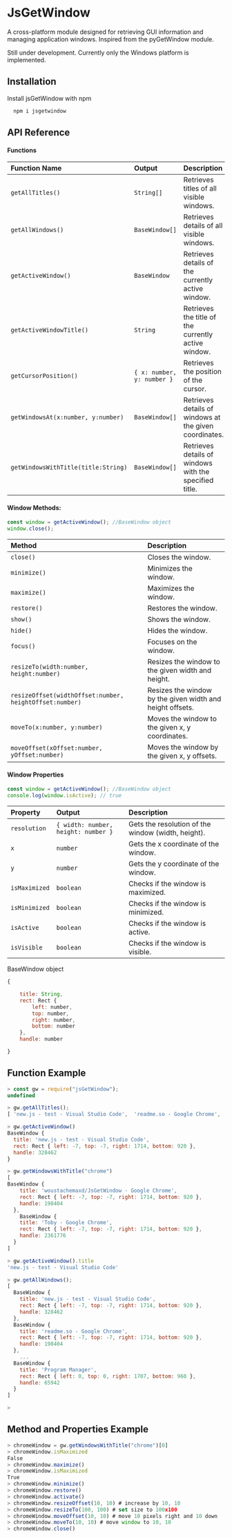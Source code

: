 
# JsGetWindow

A cross-platform module designed for retrieving GUI information and managing application windows. Inspired from the pyGetWindow module.

Still under development. Currently only the Windows platform is implemented.



## Installation

Install jsGetWindow with npm

```bash
  npm i jsgetwindow
```
    
## API Reference

#### Functions

| Function Name | Output | Description |
| :------------- | :---- | :---------- |
| `getAllTitles()` | `String[]` | Retrieves titles of all visible windows. |
| `getAllWindows()` | `BaseWindow[]` | Retrieves details of all visible windows. |
| `getActiveWindow()` | `BaseWindow` | Retrieves details of the currently active window. |
| `getActiveWindowTitle()` | `String` | Retrieves the title of the currently active window. |
| `getCursorPosition()` | `{ x: number, y: number }` | Retrieves the position of the cursor. |
| `getWindowsAt(x:number, y:number)` | `BaseWindow[]` | Retrieves details of windows at the given coordinates. |
| `getWindowsWithTitle(title:String)` | `BaseWindow[]` | Retrieves details of windows with the specified title. |


#### Window Methods: 

```javascript
const window = getActiveWindow(); //BaseWindow object
window.close();
```

| Method | Description |
| :-------- | :---------- |
| `close()` | Closes the window. |
| `minimize()` | Minimizes the window. |
| `maximize()` | Maximizes the window. |
| `restore()` | Restores the window. |
| `show()` | Shows the window. |
| `hide()` | Hides the window. |
| `focus()` | Focuses on the window. |
| `resizeTo(width:number, height:number)` | Resizes the window to the given width and height. |
| `resizeOffset(widthOffset:number, heightOffset:number)` | Resizes the window by the given width and height offsets. |
| `moveTo(x:number, y:number)` | Moves the window to the given x, y coordinates. |
| `moveOffset(xOffset:number, yOffset:number)` | Moves the window by the given x, y offsets. |

#### Window Properties

```javascript
const window = getActiveWindow(); //BaseWindow object
console.log(window.isActive); // true
```

| Property | Output | Description |
| :-------- | :----- | :---------- |
| `resolution` | `{ width: number, height: number }` | Gets the resolution of the window (width, height). |
| `x` | `number` | Gets the x coordinate of the window. |
| `y` | `number` | Gets the y coordinate of the window. |
| `isMaximized` | `boolean` | Checks if the window is maximized. |
| `isMinimized` | `boolean` | Checks if the window is minimized. |
| `isActive` | `boolean` | Checks if the window is active. |
| `isVisible` | `boolean` | Checks if the window is visible. |


BaseWindow object
```javascript
{

    title: String,
    rect: Rect {
        left: number,
        top: number,
        right: number,
        bottom: number
    },
    handle: number

}
```
## Function Example

```javascript
> const gw = require("jsGetWindow");
undefined

> gw.getAllTitles();
[ 'new.js - test - Visual Studio Code',  'readme.so - Google Chrome', 'main.js - libProj - Visual Studio Code', 'Hannibal (2013) - S01E12 - Relevés (1080p BluRay x265 RCVR).mkv - PotPlayer', 'Realtek Audio Console', 'Command Prompt - py  reader1.py',  'Settings',  'Settings', 'Windows Input Experience' 'Program Manager' ]

> gw.getActiveWindow()
BaseWindow {
  title: 'new.js - test - Visual Studio Code',
  rect: Rect { left: -7, top: -7, right: 1714, bottom: 920 },
  handle: 328462
}

> gw.getWindowsWithTitle("chrome")
[
BaseWindow {
    title: 'woustachemaxd/JsGetWindow - Google Chrome',
    rect: Rect { left: -7, top: -7, right: 1714, bottom: 920 },
    handle: 198404
  },
    BaseWindow {
    title: 'Toby - Google Chrome',
    rect: Rect { left: -7, top: -7, right: 1714, bottom: 920 },
    handle: 2361776
  }
]

> gw.getActiveWindow().title
'new.js - test - Visual Studio Code'

> gw.getAllWindows();
[
  BaseWindow {
    title: 'new.js - test - Visual Studio Code',
    rect: Rect { left: -7, top: -7, right: 1714, bottom: 920 },
    handle: 328462
  },
  BaseWindow {
    title: 'readme.so - Google Chrome',
    rect: Rect { left: -7, top: -7, right: 1714, bottom: 920 },
    handle: 198404
  },
    ...
  BaseWindow {
    title: 'Program Manager',
    rect: Rect { left: 0, top: 0, right: 1707, bottom: 960 },
    handle: 65942
  }
]

>
```


## Method and Properties Example

```javascript
> chromeWindow = gw.getWindowsWithTitle("chrome")[0]
> chromeWindow.isMaximized
False
> chromeWindow.maximize()
> chromeWindow.isMaximized
True
> chromeWindow.minimize()
> chromeWindow.restore()
> chromeWindow.activate()
> chromeWindow.resizeOffset(10, 10) # increase by 10, 10
> chromeWindow.resizeTo(100, 100) # set size to 100x100
> chromeWindow.moveOffset(10, 10) # move 10 pixels right and 10 down
> chromeWindow.moveTo(10, 10) # move window to 10, 10
> chromeWindow.close()
```